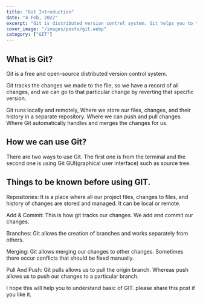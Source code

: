 ```yaml
---
title: "Git Introduction"
date: "4 Feb, 2022"
excerpt: "Git is distributed version control system. Git helps you to track your changes you made."
cover_image: "/images/posts/git.webp"
category: ["GIT"]
---
```


## What is Git?

Git is a free and open-source distributed version control system. 

Git tracks the changes we made to the file, so we have a record of all changes, and we can go to that particular change by reverting that specific version.

Git runs locally and remotely, Where we store our files, changes, and their history in a separate repository. Where we can push and pull changes. Where Git automatically handles and merges the changes for us.

## How we can use Git?

There are two ways to use Git. The first one is from the terminal and the second one is using Git GUI(graphical user interface) such as source tree.

## Things to be known before using GIT.

Repositories: It is a place where all our project files,  changes to files, and history of changes are stored and managed. It can be local or remote.

Add & Commit: This is how git tracks our changes. We add and commit our changes.

Branches: 
Git allows the creation of branches and works separately from others.

Merging:
Git allows merging our changes to other changes. Sometimes there occur conflicts that should be fixed manually.

Pull And Push:
Git pulls allows us to pull the origin branch. Whereas push allows us to push our changes to a particular branch. 

I hope this will help you to understand basic of GIT. please share this post if you like it.